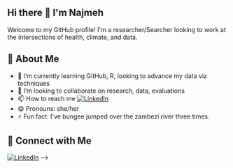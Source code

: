 ## Hi there 👋 I'm Najmeh

Welcome to my GitHub profile! I'm a researcher/Searcher looking to work at the intersections of health, climate, and data. 

## 🚀 About Me
- 🌱 I’m currently learning GitHub, R, looking to advance my data viz techniques
- 💞️ I’m looking to collaborate on research, data, evaluations
- 📫 How to reach me [![LinkedIn](https://img.shields.io/badge/LinkedIn-0A66C2?style=for-the-badge&logo=linkedin&logoColor=white)](https://www.linkedin.com/in/najmeh) 
- 😄 Pronouns: she/her
- ⚡ Fun fact: I've bungee jumped over the zambezi river three times.

## 🤝 Connect with Me
[![LinkedIn](https://img.shields.io/badge/LinkedIn-0A66C2?style=for-the-badge&logo=linkedin&logoColor=white)](https://www.linkedin.com/in/najmeh)
-->
